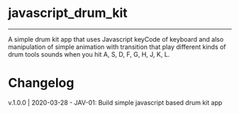 # javascript_drum_kit
---------------------

A simple drum kit app that uses Javascript keyCode of keyboard and also manipulation of simple animation with transition
that play different kinds of drum tools sounds when you hit A, S, D, F, G, H, J, K, L.

# Changelog
v.1.0.0 | 2020-03-28 - JAV-01: Build simple javascript based drum kit app